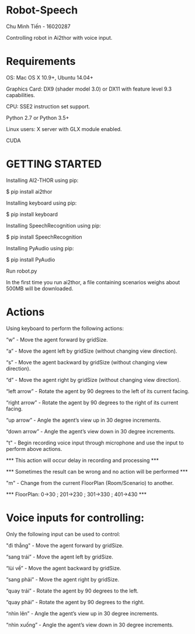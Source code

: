 # Robot-Speech
Chu Minh Tiến - 16020287 <p>
Controlling robot in Ai2thor with voice input.

# Requirements
OS: Mac OS X 10.9+, Ubuntu 14.04+ <p>
Graphics Card: DX9 (shader model 3.0) or DX11 with feature level 9.3 capabilities. <p>
CPU: SSE2 instruction set support. <p>
Python 2.7 or Python 3.5+ <p>
Linux users: X server with GLX module enabled. <p>
CUDA <p>

# GETTING STARTED
Installing AI2-THOR using pip: <p>
$ pip install ai2thor <p>
Installing keyboard using pip: <p>
$ pip install keyboard <p>
Installing SpeechRecognition using pip: <p>
$ pip install SpeechRecognition<p>
Installing PyAudio using pip:<p>
$ pip install PyAudio<p>
Run robot.py<p>
In the first time you run ai2thor, a file containing scenarios weighs about 500MB will be downloaded.<p>

# Actions
Using keyboard to perform the following actions:<p>
“w” - Move the agent forward by gridSize.<p>
“a” - Move the agent left by gridSize (without changing view direction).<p>
“s” - Move the agent backward by gridSize (without changing view direction).<p>
“d” - Move the agent right by gridSize (without changing view direction).<p>
“left arrow” - Rotate the agent by 90 degrees to the left of its current facing.<p>
“right arrow” - Rotate the agent by 90 degrees to the right of its current facing.<p>
“up arrow” - Angle the agent’s view up in 30 degree increments.<p>
“down arrow” - Angle the agent’s view down in 30 degree increments.<p>
"t" - Begin recording voice input through microphone and use the input to perform above actions.<p>
 *** This action will occur delay in recording and processing ***<p>
 *** Sometimes the result can be wrong and no action will be performed ***<p>
 "m" - Change from the current FloorPlan (Room/Scenario) to another.<p>
 *** FloorPlan: 0->30 ; 201->230 ; 301->330 ; 401->430 ***
# Voice inputs for controlling:
Only the following input can be used to control:<p>
"đi thẳng" - Move the agent forward by gridSize.<p>
“sang trái” - Move the agent left by gridSize.<p>
“lùi về” - Move the agent backward by gridSize.<p>
“sang phải” - Move the agent right by gridSize.<p>
“quay trái” - Rotate the agent by 90 degrees to the left.<p>
“quay phải” - Rotate the agent by 90 degrees to the right.<p>
“nhìn lên” - Angle the agent’s view up in 30 degree increments.<p>
“nhìn xuống” - Angle the agent’s view down in 30 degree increments.<p>
